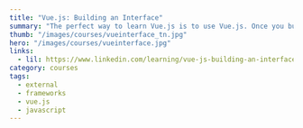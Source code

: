 ```yaml
---
title: "Vue.js: Building an Interface"
summary: "The perfect way to learn Vue.js is to use Vue.js. Once you build an app interface and see its strengths and flexibility in action, you can decide how much of Vue.js you want to use in your own projects. This hands-on course teaches you how to build a simple component-based app: an appointment booking and management system with features for searching and sorting."
thumb: "/images/courses/vueinterface_tn.jpg"
hero: "/images/courses/vueinterface.jpg"
links:
  - lil: https://www.linkedin.com/learning/vue-js-building-an-interface-2/
category: courses
tags:
  - external
  - frameworks
  - vue.js
  - javascript
---
```

